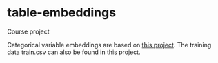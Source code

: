 # table-embeddings
Course project

Categorical variable embeddings are based on [this project](https://github.com/mayanksatnalika/ipython/tree/master/embeddings%20project/safe_driver). The training data train.csv can also be found in this project.
